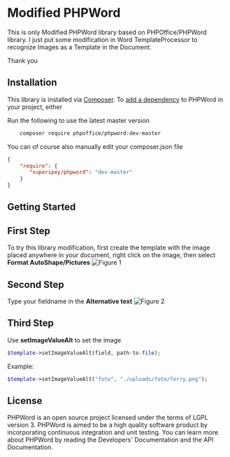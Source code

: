 # Modified PHPWord

This is only Modified PHPWord library based on PHPOffice/PHPWord library. I just put some modification in Word TemplateProcessor to recognize Images as a Template in the Document.

Thank you

## Installation
This library is installed via [Composer](https://getcomposer.org/).
To [add a dependency](https://getcomposer.org/doc/04-schema.md#package-links>) to PHPWord in your project, either

Run the following to use the latest master version
```sh
    composer require phpoffice/phpword:dev-master
```
You can of course also manually edit your composer.json file
```json
{
    "require": {
       "superipey/phpword": "dev-master"
    }
}
```

## Getting Started
First Step
-------
To try this library modification, first create the template with the image placed anywhere in your document, right click on the image, then select **Format AutoShape/Pictures**
![Figure 1](https://uymikg.bn1303.livefilestore.com/y4mpp0pGKTovYVCBRtu5jGJifUJtgu3iNjn0gvEnackzvYnlau-I9J2xhNDcQgvg5oKSACYGAyXGLj5drcLc2MsaQ5UiAruq_ui5VW7X6pUBOSNf-_1Vch68MfV_hRDo2pxrvI7JHY6XFdcHDEklfWgPduzVeRYANnw98blAWIYXY4BMrRrQXAmuaRYxS6NP3y1WMiCibZPC-63Y_FPyGQy7w?width=660&height=371&cropmode=none "Figure 1")

Second Step
-------
Type your fieldname in the **Alternative text**
![Figure 2](https://vcmikg.bn1303.livefilestore.com/y4mT5pV8FNSwsyN6YLfv0rSl3-aiF66-ncFYfISlICokoa76uZ-sbYAZnnNZ9MJpthW3XnuiH4bjjVJlatM5tEpOMzGcOgFtFEbGJm8KNC6GMQocfjUbfsK7QwVwIOg9iWFj0zadiTb-JadgdyyhMB0asydmUI3A4yTRIWFuAmQJ3ik6822YB0nmPqeSzUwcCv5FmkQDt_iuyOzKZJy2nxMWA?width=586&height=660&cropmode=none "Figure 2")

Third Step
-------
Use **setImageValueAlt** to set the image
```php
$template->setImageValueAlt(field, path-to-file);
```
Example:
```php
$template->setImageValueAlt("foto", "./uploads/foto/ferry.png");
```

## License

PHPWord is an open source project licensed under the terms of LGPL version 3. PHPWord is aimed to be a high quality software product by incorporating continuous integration and unit testing. You can learn more about PHPWord by reading the Developers' Documentation and the API Documentation.

